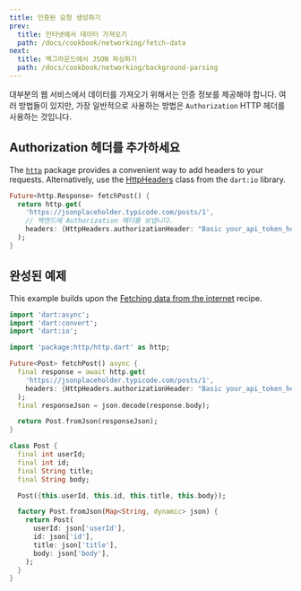 ```yaml
---
title: 인증된 요청 생성하기
prev:
  title: 인터넷에서 데이터 가져오기
  path: /docs/cookbook/networking/fetch-data
next:
  title: 백그라운드에서 JSON 파싱하기
  path: /docs/cookbook/networking/background-parsing
---
```


대부분의 웹 서비스에서 데이터를 가져오기 위해서는 인증 정보를 제공해야 합니다.
여러 방법들이 있지만, 가장 일반적으로 사용하는 방법은 `Authorization` HTTP 헤더를
사용하는 것입니다.

## Authorization 헤더를 추가하세요

The [`http`][] package provides a
convenient way to add headers to your requests.
Alternatively, use the [HttpHeaders][]
class from the `dart:io` library.

<!-- skip -->
```dart
Future<http.Response> fetchPost() {
  return http.get(
    'https://jsonplaceholder.typicode.com/posts/1',
    // 백엔드에 Authorization 헤더를 보냅니다.
    headers: {HttpHeaders.authorizationHeader: "Basic your_api_token_here"},
  );
}
```

## 완성된 예제

This example builds upon the
[Fetching data from the internet][] recipe.

```dart
import 'dart:async';
import 'dart:convert';
import 'dart:io';

import 'package:http/http.dart' as http;

Future<Post> fetchPost() async {
  final response = await http.get(
    'https://jsonplaceholder.typicode.com/posts/1',
    headers: {HttpHeaders.authorizationHeader: "Basic your_api_token_here"},
  );
  final responseJson = json.decode(response.body);

  return Post.fromJson(responseJson);
}

class Post {
  final int userId;
  final int id;
  final String title;
  final String body;

  Post({this.userId, this.id, this.title, this.body});

  factory Post.fromJson(Map<String, dynamic> json) {
    return Post(
      userId: json['userId'],
      id: json['id'],
      title: json['title'],
      body: json['body'],
    );
  }
}
```


[Fetching data from the internet]: /docs/cookbook/networking/fetch-data
[`http`]: {{site.pub-pkg}}/http
[HttpHeaders]: {{site.dart.api}}/stable/dart-io/HttpHeaders-class.html
